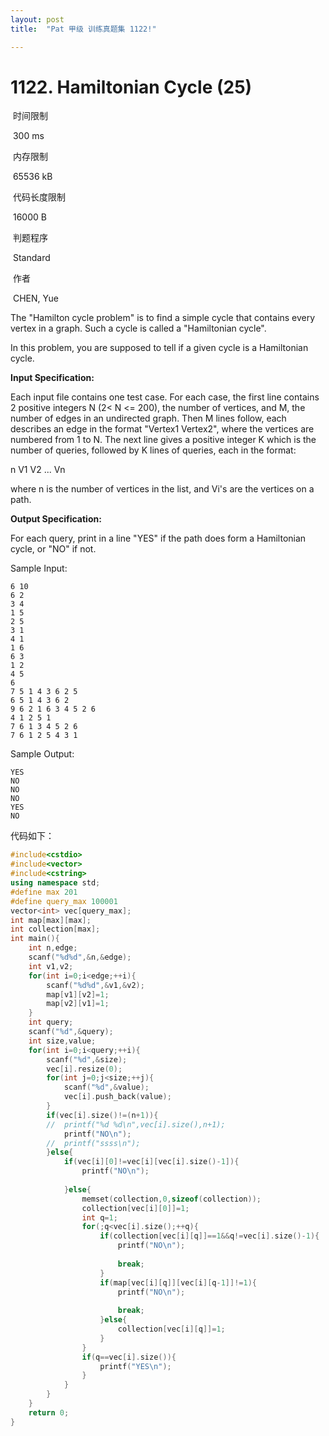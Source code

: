 ```yaml
---
layout: post
title:  "Pat 甲级 训练真题集 1122!"

---
```

# 1122. Hamiltonian Cycle (25)

​    时间限制  

​    300 ms

​    内存限制  

​    65536 kB

​    代码长度限制  

​    16000 B

​      判题程序    

​      Standard    

​      作者    

​      CHEN, Yue

The "Hamilton cycle problem" is to find a simple cycle that contains every vertex in a graph.  Such a cycle is called a "Hamiltonian cycle".

In this problem, you are supposed to tell if a given cycle is a Hamiltonian cycle.

**Input Specification:**

Each input file contains one test case.  For each case, the first line contains 2 positive integers N (2< N <= 200), the number of vertices, and M, the number of edges in an undirected graph.  Then M lines follow, each describes an edge in the format "Vertex1 Vertex2", where the vertices are numbered from 1 to N.  The next line gives a positive integer K which is the number of queries, followed by K lines of queries, each in the format:

n V1 V2 ... Vn

where n is the number of vertices in the list, and Vi's are the vertices on a path.

**Output Specification:**

For each query, print in a line "YES" if the path does form a Hamiltonian cycle, or "NO" if not.

Sample Input:

```
6 10
6 2
3 4
1 5
2 5
3 1
4 1
1 6
6 3
1 2
4 5
6
7 5 1 4 3 6 2 5
6 5 1 4 3 6 2
9 6 2 1 6 3 4 5 2 6
4 1 2 5 1
7 6 1 3 4 5 2 6
7 6 1 2 5 4 3 1

```

Sample Output:

```
YES
NO
NO
NO
YES
NO
```

代码如下：

```c++
#include<cstdio>
#include<vector>
#include<cstring>
using namespace std;
#define max 201
#define query_max 100001
vector<int> vec[query_max];
int map[max][max];
int collection[max];
int main(){
	int n,edge;
	scanf("%d%d",&n,&edge);
	int v1,v2;
	for(int i=0;i<edge;++i){
		scanf("%d%d",&v1,&v2);
		map[v1][v2]=1;
		map[v2][v1]=1;
	}
	int query;	
	scanf("%d",&query);
	int size,value;
	for(int i=0;i<query;++i){
		scanf("%d",&size);
		vec[i].resize(0);
		for(int j=0;j<size;++j){
			scanf("%d",&value);
			vec[i].push_back(value);
		}
		if(vec[i].size()!=(n+1)){
		//	printf("%d %d\n",vec[i].size(),n+1);
			printf("NO\n");
		//	printf("ssss\n");
		}else{
			if(vec[i][0]!=vec[i][vec[i].size()-1]){
				printf("NO\n");
		
			}else{
				memset(collection,0,sizeof(collection));
				collection[vec[i][0]]=1;
				int q=1;
				for(;q<vec[i].size();++q){
					if(collection[vec[i][q]]==1&&q!=vec[i].size()-1){
						printf("NO\n");
						
						break;
					}
					if(map[vec[i][q]][vec[i][q-1]]!=1){
						printf("NO\n");
						
						break;
					}else{
						collection[vec[i][q]]=1;
					}
				}
				if(q==vec[i].size()){
					printf("YES\n");
				}
			}		
		}	
	}
	return 0;
}
```



